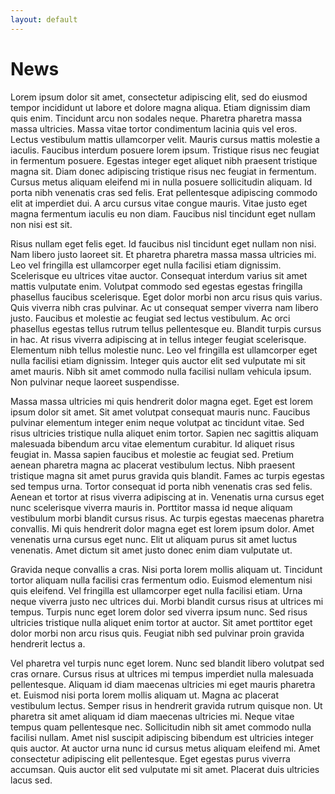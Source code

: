 ```yaml
---
layout: default
---
```


# News

Lorem ipsum dolor sit amet, consectetur adipiscing elit, sed do eiusmod tempor incididunt ut labore et dolore magna aliqua. Etiam dignissim diam quis enim. Tincidunt arcu non sodales neque. Pharetra pharetra massa massa ultricies. Massa vitae tortor condimentum lacinia quis vel eros. Lectus vestibulum mattis ullamcorper velit. Mauris cursus mattis molestie a iaculis. Faucibus interdum posuere lorem ipsum. Tristique risus nec feugiat in fermentum posuere. Egestas integer eget aliquet nibh praesent tristique magna sit. Diam donec adipiscing tristique risus nec feugiat in fermentum. Cursus metus aliquam eleifend mi in nulla posuere sollicitudin aliquam. Id porta nibh venenatis cras sed felis. Erat pellentesque adipiscing commodo elit at imperdiet dui. A arcu cursus vitae congue mauris. Vitae justo eget magna fermentum iaculis eu non diam. Faucibus nisl tincidunt eget nullam non nisi est sit.

Risus nullam eget felis eget. Id faucibus nisl tincidunt eget nullam non nisi. Nam libero justo laoreet sit. Et pharetra pharetra massa massa ultricies mi. Leo vel fringilla est ullamcorper eget nulla facilisi etiam dignissim. Scelerisque eu ultrices vitae auctor. Consequat interdum varius sit amet mattis vulputate enim. Volutpat commodo sed egestas egestas fringilla phasellus faucibus scelerisque. Eget dolor morbi non arcu risus quis varius. Quis viverra nibh cras pulvinar. Ac ut consequat semper viverra nam libero justo. Faucibus et molestie ac feugiat sed lectus vestibulum. Ac orci phasellus egestas tellus rutrum tellus pellentesque eu. Blandit turpis cursus in hac. At risus viverra adipiscing at in tellus integer feugiat scelerisque. Elementum nibh tellus molestie nunc. Leo vel fringilla est ullamcorper eget nulla facilisi etiam dignissim. Integer quis auctor elit sed vulputate mi sit amet mauris. Nibh sit amet commodo nulla facilisi nullam vehicula ipsum. Non pulvinar neque laoreet suspendisse.

Massa massa ultricies mi quis hendrerit dolor magna eget. Eget est lorem ipsum dolor sit amet. Sit amet volutpat consequat mauris nunc. Faucibus pulvinar elementum integer enim neque volutpat ac tincidunt vitae. Sed risus ultricies tristique nulla aliquet enim tortor. Sapien nec sagittis aliquam malesuada bibendum arcu vitae elementum curabitur. Id aliquet risus feugiat in. Massa sapien faucibus et molestie ac feugiat sed. Pretium aenean pharetra magna ac placerat vestibulum lectus. Nibh praesent tristique magna sit amet purus gravida quis blandit. Fames ac turpis egestas sed tempus urna. Tortor consequat id porta nibh venenatis cras sed felis. Aenean et tortor at risus viverra adipiscing at in. Venenatis urna cursus eget nunc scelerisque viverra mauris in. Porttitor massa id neque aliquam vestibulum morbi blandit cursus risus. Ac turpis egestas maecenas pharetra convallis. Mi quis hendrerit dolor magna eget est lorem ipsum dolor. Amet venenatis urna cursus eget nunc. Elit ut aliquam purus sit amet luctus venenatis. Amet dictum sit amet justo donec enim diam vulputate ut.

Gravida neque convallis a cras. Nisi porta lorem mollis aliquam ut. Tincidunt tortor aliquam nulla facilisi cras fermentum odio. Euismod elementum nisi quis eleifend. Vel fringilla est ullamcorper eget nulla facilisi etiam. Urna neque viverra justo nec ultrices dui. Morbi blandit cursus risus at ultrices mi tempus. Turpis nunc eget lorem dolor sed viverra ipsum nunc. Sed risus ultricies tristique nulla aliquet enim tortor at auctor. Sit amet porttitor eget dolor morbi non arcu risus quis. Feugiat nibh sed pulvinar proin gravida hendrerit lectus a.

Vel pharetra vel turpis nunc eget lorem. Nunc sed blandit libero volutpat sed cras ornare. Cursus risus at ultrices mi tempus imperdiet nulla malesuada pellentesque. Aliquam id diam maecenas ultricies mi eget mauris pharetra et. Euismod nisi porta lorem mollis aliquam ut. Magna ac placerat vestibulum lectus. Semper risus in hendrerit gravida rutrum quisque non. Ut pharetra sit amet aliquam id diam maecenas ultricies mi. Neque vitae tempus quam pellentesque nec. Sollicitudin nibh sit amet commodo nulla facilisi nullam. Amet nisl suscipit adipiscing bibendum est ultricies integer quis auctor. At auctor urna nunc id cursus metus aliquam eleifend mi. Amet consectetur adipiscing elit pellentesque. Eget egestas purus viverra accumsan. Quis auctor elit sed vulputate mi sit amet. Placerat duis ultricies lacus sed.
